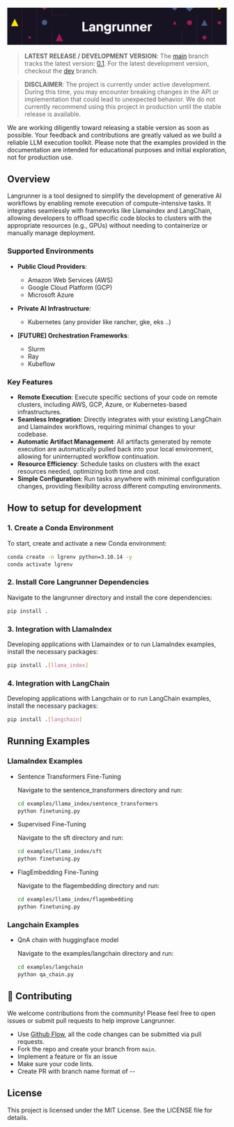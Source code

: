 ![Langrunner](images/title.png)

> **LATEST RELEASE / DEVELOPMENT VERSION**: The [main](https://github.com/dkubeai/langrunner/tree/main) branch tracks the latest version: [0.1](https://github.com/dkubeai/langrunner/tree/v0.9.1.1). For the latest development version, checkout the [dev](https://github.com/dkubeai/langrunner/tree/dev) branch.

> **DISCLAIMER**: The project is currently under active development. During this time, you may encounter breaking changes in the API or implementation that could lead to unexpected behavior. We do not currently recommend using this project in production until the stable release is available.

We are working diligently toward releasing a stable version as soon as possible. Your feedback and contributions are greatly valued as we build a reliable LLM execution toolkit. Please note that the examples provided in the documentation are intended for educational purposes and initial exploration, not for production use.

## Overview

Langrunner is a tool designed to simplify the development of generative AI workflows by enabling remote execution of compute-intensive tasks. It integrates seamlessly with frameworks like Llamaindex and LangChain, allowing developers to offload specific code blocks to clusters with the appropriate resources (e.g., GPUs) without needing to containerize or manually manage deployment.

### Supported Environments

- **Public Cloud Providers**:  
  - Amazon Web Services (AWS)  
  - Google Cloud Platform (GCP)  
  - Microsoft Azure  

- **Private AI Infrastructure**:  
  - Kubernetes (any provider like rancher, gke, eks ..)

- **[FUTURE]  Orchestration Frameworks**:  
  - Slurm  
  - Ray
  - Kubeflow

### Key Features

- **Remote Execution**: Execute specific sections of your code on remote clusters, including AWS, GCP, Azure, or Kubernetes-based infrastructures.
- **Seamless Integration**: Directly integrates with your existing LangChain and Llamaindex workflows, requiring minimal changes to your codebase.
- **Automatic Artifact Management**: All artifacts generated by remote execution are automatically pulled back into your local environment, allowing for uninterrupted workflow continuation.
- **Resource Efficiency**: Schedule tasks on clusters with the exact resources needed, optimizing both time and cost.
- **Simple Configuration**: Run tasks anywhere with minimal configuration changes, providing flexibility across different computing environments.


## How to setup for development

### 1. Create a Conda Environment

To start, create and activate a new Conda environment:

```bash
conda create -n lgrenv python=3.10.14 -y
conda activate lgrenv
```

### 2. Install Core Langrunner Dependencies

Navigate to the langrunner directory and install the core dependencies:

```bash
pip install .
```

### 3. Integration with LlamaIndex

Developing applications with Llamaindex or to run LlamaIndex examples, install the necessary packages:

```bash
pip install .[llama_index]
```

### 4. Integration with LangChain

Developing applications with Langchain or to run LangChain examples, install the necessary packages:

```bash
pip install .[langchain]
```

## Running Examples

### LlamaIndex Examples

- Sentence Transformers Fine-Tuning
  
  Navigate to the sentence_transformers directory and run:

  ```bash
  cd examples/llama_index/sentence_transformers
  python finetuning.py
  ```

- Supervised Fine-Tuning
  
  Navigate to the sft directory and run:

  ```bash
  cd examples/llama_index/sft
  python finetuning.py
  ```

- FlagEmbedding Fine-Tuning
  
  Navigate to the flagembedding directory and run:

  ```bash
  cd examples/llama_index/flagembedding
  python finetuning.py
  ```

### Langchain Examples

- QnA chain with huggingface model
  
  Navigate to the examples/langchain directory and run:

  ```bash
  cd examples/langchain
  python qa_chain.py
  ```

## 🤝 Contributing
We welcome contributions from the community! Please feel free to open issues or submit pull requests to help improve Langrunner.

- Use [Github Flow](https://docs.github.com/en/get-started/using-github/github-flow), all the code changes can be submitted via pull requests.
- Fork the repo and create your branch from `main`.
- Implement a feature or fix an issue
- Make sure your code lints.
- Create PR with branch name format of <issue number>-<short name>- 

## License
This project is licensed under the MIT License. See the LICENSE file for details.
